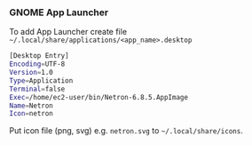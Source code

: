 ### GNOME App Launcher
To add App Launcher create file `~/.local/share/applications/<app_name>.desktop`
```bash
[Desktop Entry]
Encoding=UTF-8
Version=1.0
Type=Application
Terminal=false
Exec=/home/ec2-user/bin/Netron-6.8.5.AppImage
Name=Netron
Icon=netron
```

Put icon file (png, svg) e.g. `netron.svg` to `~/.local/share/icons`.

